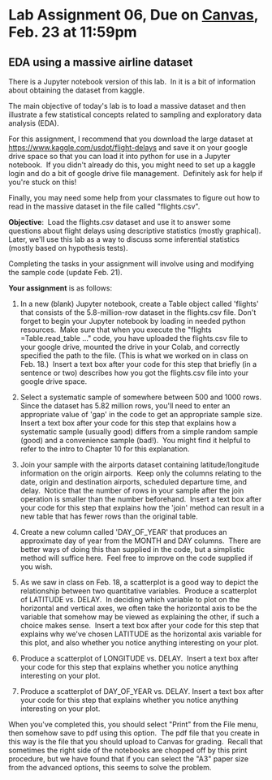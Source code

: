 # Lab Assignment 06, Due on [Canvas](https://psu.instructure.com/courses/2174978), Feb. 23 at 11:59pm
## EDA using a massive airline dataset

There is a Jupyter notebook version of this lab.  In it is a bit of information about obtaining the dataset from kaggle.

The main objective of today's lab is to load a massive dataset and then illustrate a few statistical concepts related to sampling and exploratory data analysis (EDA).

For this assignment, I recommend that you download the large dataset at https://www.kaggle.com/usdot/flight-delays and save it on your google drive space so that you can load it into python for use in a Jupyter notebook.  If you didn't already do this, you might need to set up a kaggle login and do a bit of google drive file management.  Definitely ask for help if you're stuck on this!

Finally, you may need some help from your classmates to figure out how to read in the massive dataset in the file called "flights.csv".

**Objective**:  Load the flights.csv dataset and use it to answer some questions about flight delays using descriptive statistics (mostly graphical).  Later, we'll use this lab as a way to discuss some inferential statistics (mostly based on hypothesis tests).

Completing the tasks in your assignment will involve using and modifying the sample code (update Feb. 21).

**Your assignment** is as follows:

1. In a new (blank) Jupyter notebook, create a Table object called 'flights' that consists of the 5.8-million-row dataset in the flights.csv file. Don't forget to begin your Jupyter notebook by loading in needed python resources.  Make sure that when you execute the "flights =Table.read_table ..." code, you have uploaded the flights.csv file to your google drive, mounted the drive in your Colab, and correctly specified the path to the file. (This is what we worked on in class on  Feb. 18.)  Insert a text box after your code for this step that briefly (in a sentence or two) describes how you got the flights.csv file into your google drive space.

2. Select a systematic sample of somewhere between 500 and 1000 rows.  Since the dataset has 5.82 million rows, you'll need to enter an appropriate value of 'gap' in the code to get an appropriate sample size.  Insert a text box after your code for this step that explains how a systematic sample (usually good) differs from a simple random sample (good) and a convenience sample (bad!).  You might find it helpful to refer to the intro to Chapter 10 for this explanation.

3. Join your sample with the airports dataset containing latitude/longitude information on the origin airports.  Keep only the columns relating to the date, origin and destination airports, scheduled departure time, and delay.  Notice that the number of rows in your sample after the join operation is smaller than the number beforehand.  Insert a text box after your code for this step that explains how the 'join' method can result in a new table that has fewer rows than the original table.

4. Create a new column called 'DAY_OF_YEAR' that produces an approximate day of year from the MONTH and DAY columns.  There are better ways of doing this than supplied in the code, but a simplistic method will suffice here.  Feel free to improve on the code supplied if you wish.

5. As we saw in class on Feb. 18, a scatterplot is a good way to depict the relationship between two quantitative variables.  Produce a scatterplot of LATITUDE vs. DELAY.  In deciding which variable to plot on the horizontal and vertical axes, we often take the horizontal axis to be the variable that somehow may be viewed as explaining the other, if such a choice makes sense.  Insert a text box after your code for this step that explains why we've chosen LATITUDE as the horizontal axis variable for this plot, and also whether you notice anything interesting on your plot.

6. Produce a scatterplot of LONGITUDE vs. DELAY.  Insert a text box after your code for this step that explains whether you notice anything interesting on your plot.

7. Produce a scatterplot of DAY_OF_YEAR vs. DELAY. Insert a text box after your code for this step that explains whether you notice anything interesting on your plot.

When you've completed this, you should select "Print" from the File menu, then somehow save to pdf using this option.  The pdf file that you create in this way is the file that you should upload to Canvas for grading.  Recall that sometimes the right side of the notebooks are chopped off by this print procedure, but we have found that if you can select the "A3" paper size from the advanced options, this seems to solve the problem.

